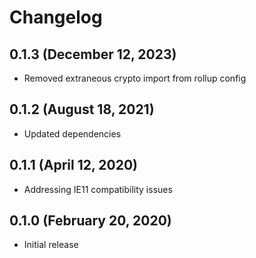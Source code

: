 # Changelog

## 0.1.3 (December 12, 2023)

* Removed extraneous crypto import from rollup config

## 0.1.2 (August 18, 2021)

* Updated dependencies

## 0.1.1 (April 12, 2020)

* Addressing IE11 compatibility issues

## 0.1.0 (February 20, 2020)

* Initial release
